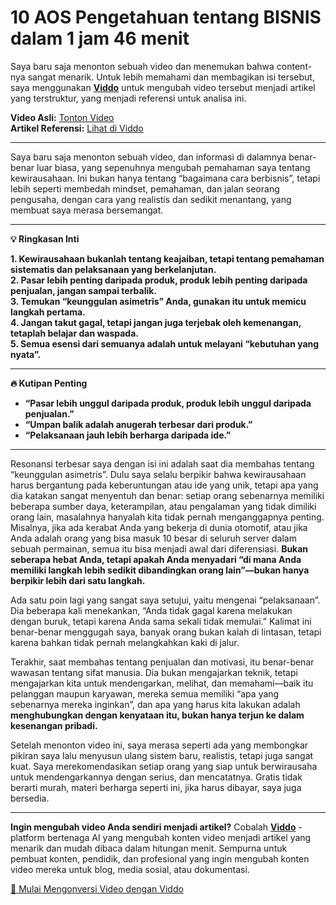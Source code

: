 # 10 AOS Pengetahuan tentang BISNIS dalam 1 jam 46 menit

Saya baru saja menonton sebuah video dan menemukan bahwa content-nya sangat menarik. Untuk lebih memahami dan membagikan isi tersebut, saya menggunakan **[Viddo](https://viddo.pro/)** untuk mengubah video tersebut menjadi artikel yang terstruktur, yang menjadi referensi untuk analisa ini.

**Video Asli:** [Tonton Video](https://www.youtube.com/watch?v=lHlf98ildiY)  
**Artikel Referensi:** [Lihat di Viddo](https://viddo.pro/zh/video-result/ff77b723-e0d5-4c6b-86aa-f7b4ca13fd96)

---

Saya baru saja menonton sebuah video, dan informasi di dalamnya benar-benar luar biasa, yang sepenuhnya mengubah pemahaman saya tentang kewirausahaan. Ini bukan hanya tentang “bagaimana cara berbisnis”, tetapi lebih seperti membedah mindset, pemahaman, dan jalan seorang pengusaha, dengan cara yang realistis dan sedikit menantang, yang membuat saya merasa bersemangat.

---

**💡 Ringkasan Inti**

**1. Kewirausahaan bukanlah tentang keajaiban, tetapi tentang pemahaman sistematis dan pelaksanaan yang berkelanjutan.**  
**2. Pasar lebih penting daripada produk, produk lebih penting daripada penjualan, jangan sampai terbalik.**  
**3. Temukan “keunggulan asimetris” Anda, gunakan itu untuk memicu langkah pertama.**  
**4. Jangan takut gagal, tetapi jangan juga terjebak oleh kemenangan, tetaplah belajar dan waspada.**  
**5. Semua esensi dari semuanya adalah untuk melayani “kebutuhan yang nyata”.**

---

**🔥 Kutipan Penting**

- **“Pasar lebih unggul daripada produk, produk lebih unggul daripada penjualan.”**  
- **“Umpan balik adalah anugerah terbesar dari produk.”**  
- **“Pelaksanaan jauh lebih berharga daripada ide.”**

---

Resonansi terbesar saya dengan isi ini adalah saat dia membahas tentang “keunggulan asimetris”. Dulu saya selalu berpikir bahwa kewirausahaan harus bergantung pada keberuntungan atau ide yang unik, tetapi apa yang dia katakan sangat menyentuh dan benar: setiap orang sebenarnya memiliki beberapa sumber daya, keterampilan, atau pengalaman yang tidak dimiliki orang lain, masalahnya hanyalah kita tidak pernah menganggapnya penting. Misalnya, jika ada kerabat Anda yang bekerja di dunia otomotif, atau jika Anda adalah orang yang bisa masuk 10 besar di seluruh server dalam sebuah permainan, semua itu bisa menjadi awal dari diferensiasi. **Bukan seberapa hebat Anda, tetapi apakah Anda menyadari “di mana Anda memiliki langkah lebih sedikit dibandingkan orang lain”—bukan hanya berpikir lebih dari satu langkah.**

Ada satu poin lagi yang sangat saya setujui, yaitu mengenai “pelaksanaan”. Dia beberapa kali menekankan, “Anda tidak gagal karena melakukan dengan buruk, tetapi karena Anda sama sekali tidak memulai.” Kalimat ini benar-benar menggugah saya, banyak orang bukan kalah di lintasan, tetapi karena bahkan tidak pernah melangkahkan kaki di jalur.

Terakhir, saat membahas tentang penjualan dan motivasi, itu benar-benar wawasan tentang sifat manusia. Dia bukan mengajarkan teknik, tetapi mengajarkan kita untuk mendengarkan, melihat, dan memahami—baik itu pelanggan maupun karyawan, mereka semua memiliki “apa yang sebenarnya mereka inginkan”, dan apa yang harus kita lakukan adalah **menghubungkan dengan kenyataan itu, bukan hanya terjun ke dalam kesenangan pribadi.**

Setelah menonton video ini, saya merasa seperti ada yang membongkar pikiran saya lalu menyusun ulang sistem baru, realistis, tetapi juga sangat kuat. Saya merekomendasikan setiap orang yang siap untuk berwirausaha untuk mendengarkannya dengan serius, dan mencatatnya. Gratis tidak berarti murah, materi berharga seperti ini, jika harus dibayar, saya juga bersedia.

---

**Ingin mengubah video Anda sendiri menjadi artikel?** Cobalah **[Viddo](https://viddo.pro/)** - platform bertenaga AI yang mengubah konten video menjadi artikel yang menarik dan mudah dibaca dalam hitungan menit. Sempurna untuk pembuat konten, pendidik, dan profesional yang ingin mengubah konten video mereka untuk blog, media sosial, atau dokumentasi.

[🚀 Mulai Mengonversi Video dengan Viddo](https://viddo.pro/)